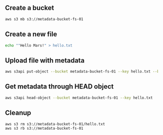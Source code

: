 ## Create a bucket

```sh
aws s3 mb s3://metadata-bucket-fs-01
```

## Create a new file

```sh
echo ""Hello Mars!" > hello.txt
```

## Upload file with metadata

```sh
aws s3api put-object --bucket metadata-bucket-fs-01 --key hello.txt --body hello.txt --metadata planet=Mars
```

## Get metadata through HEAD object

```sh
aws s3api head-object --bucket metadata-bucket-fs-01 --key hello.txt
```

## Cleanup

```sh
aws s3 rm s3://metadata-bucket-fs-01/hello.txt
aws s3 rb s3://metadata-bucket-fs-01
```